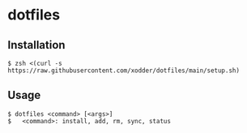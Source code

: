 # dotfiles

## Installation
```console
$ zsh <(curl -s https://raw.githubusercontent.com/xodder/dotfiles/main/setup.sh)
```

## Usage
```console
$ dotfiles <command> [<args>]
$   <command>: install, add, rm, sync, status
```
